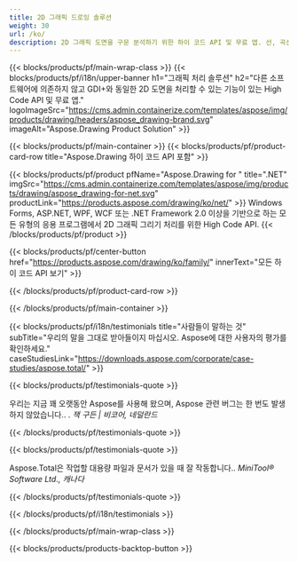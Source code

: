 ```yaml
---
title: 2D 그래픽 드로잉 솔루션 
weight: 30
url: /ko/
description: 2D 그래픽 도면을 구문 분석하기 위한 하이 코드 API 및 무료 앱. 선, 곡선 및 그림을 그리고 이미지를 다른 형식으로 변환하는 기능.
---
```


{{< blocks/products/pf/main-wrap-class >}}
{{< blocks/products/pf/i18n/upper-banner h1="그래픽 처리 솔루션" h2="다른 소프트웨어에 의존하지 않고 GDI+와 동일한 2D 도면을 처리할 수 있는 기능이 있는 High Code API 및 무료 앱." logoImageSrc="https://cms.admin.containerize.com/templates/aspose/img/products/drawing/headers/aspose_drawing-brand.svg" imageAlt="Aspose.Drawing Product Solution" >}}

{{< blocks/products/pf/main-container >}}
{{< blocks/products/pf/product-card-row title="Aspose.Drawing 하이 코드 API 포함" >}}

{{< blocks/products/pf/product pfName="Aspose.Drawing for " title=".NET" imgSrc="https://cms.admin.containerize.com/templates/aspose/img/products/drawing/aspose_drawing-for-net.svg" productLink="https://products.aspose.com/drawing/ko/net/" >}}
Windows Forms, ASP.NET, WPF, WCF 또는 .NET Framework 2.0 이상을 기반으로 하는 모든 유형의 응용 프로그램에서 2D 그래픽 그리기 처리를 위한 High Code API.
{{< /blocks/products/pf/product >}}

{{< blocks/products/pf/center-button href="https://products.aspose.com/drawing/ko/family/" innerText="모든 하이 코드 API 보기" >}}

{{< /blocks/products/pf/product-card-row >}}

{{< /blocks/products/pf/main-container >}}

{{< blocks/products/pf/i18n/testimonials title="사람들이 말하는 것" subTitle="우리의 말을 그대로 받아들이지 마십시오. Aspose에 대한 사용자의 평가를 확인하세요." caseStudiesLink="https://downloads.aspose.com/corporate/case-studies/aspose.total/" >}}

{{< blocks/products/pf/testimonials-quote >}}
<p class="first">
 우리는 지금 꽤 오랫동안 Aspose를 사용해 왔으며, Aspose 관련 버그는 한 번도 발생하지 않았습니다.. .
 <em>
  잭 구든 | 비코어, 네덜란드
 </em>
</p>

{{< /blocks/products/pf/testimonials-quote >}}

{{< blocks/products/pf/testimonials-quote >}}
<p class="second">
 Aspose.Total은 작업할 대용량 파일과 문서가 있을 때 잘 작동합니다..
 <em>
  MiniTool® Software Ltd., 캐나다
 </em>
</p>

{{< /blocks/products/pf/testimonials-quote >}}

{{< /blocks/products/pf/i18n/testimonials >}}

{{< /blocks/products/pf/main-wrap-class >}}

{{< blocks/products/products-backtop-button >}}